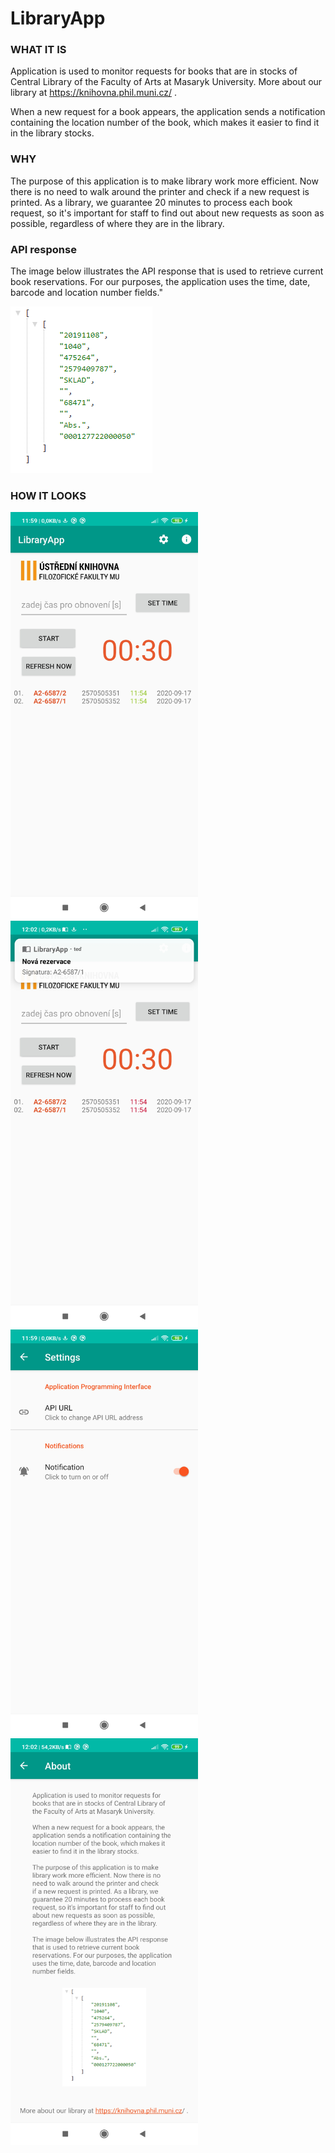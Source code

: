 # LibraryApp

### WHAT IT IS
Application is used to monitor requests for books that are in stocks of Central Library of the Faculty of Arts at Masaryk University. More about our library at https://knihovna.phil.muni.cz/ .

When a new request for a book appears, the application sends a notification containing the location number of the book, which makes it easier to find it in the library stocks.

### WHY
The purpose of this application is to make library work more efficient. Now there is no need to walk around the printer and check if a new request is printed. As a library, we guarantee 20 minutes to process each book request, so it's important for staff to find out about new requests as soon as possible, regardless of where they are in the library.

### API response
The image below illustrates the API response that is used to retrieve current book reservations. For our purposes, the application uses the time, date, barcode and location number fields."
      
![API example](images/API_JSON_example.PNG)

### HOW IT LOOKS

<img src="images/main_visual.jpg" alt="drawing" width="300"/> <img src="images/notif_visual.jpg" alt="drawing" width="300"/>
<img src="images/settings_visual.jpg" alt="drawing" width="300"/> <img src="images/about_visual.jpg" alt="drawing" width="300"/>
